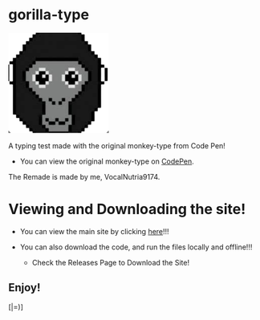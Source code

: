 # gorilla-type
![gorilla-icon](gorllia-icon.png)


A typing test made with the original monkey-type from Code Pen!

- You can view the original monkey-type on [CodePen](https://codepen.io/Miodec/pen/wvaQQRR/).

The Remade is made by me, VocalNutria9174.

# Viewing and Downloading the site!
- You can view the main site by clicking [here](https://vocalnutria9174.github.io/gorilla-type/)!!!

- You can also download the code, and run the files locally and offline!!!
  - Check the Releases Page to Download the Site!
## Enjoy!
[|=)]
